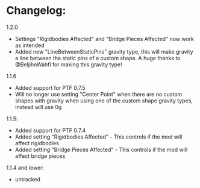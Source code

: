 # Changelog:

1.2.0
- Settings "Rigidbodies Affected" and "Bridge Pieces Affected" now work as intended
- Added new "LineBetweenStaticPins" gravity type, this will make gravity a line between the static pins of a custom shape. A huge thanks to @BeljihnWahfl for making this gravity type!

1.1.6
- Added support for PTF 0.7.5
- Will no longer use setting "Center Point" when there are no custom shapes with gravity when using one of the custom shape gravity types, instead will use 0g

1.1.5:
- Added support for PTF 0.7.4
- Added setting "Rigidbodies Affected" - This controls if the mod will affect rigidbodies
- Added setting "Bridge Pieces Affected" - This controls if the mod will affect bridge pieces

1.1.4 and lower:
- untracked